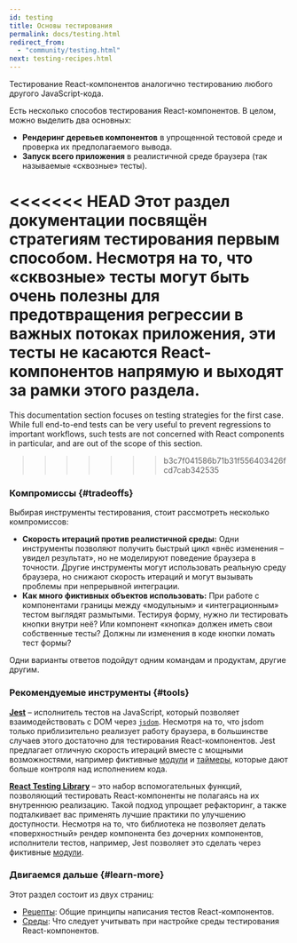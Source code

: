 ```yaml
---
id: testing
title: Основы тестирования
permalink: docs/testing.html
redirect_from:
  - "community/testing.html"
next: testing-recipes.html
---
```


Тестирование React-компонентов аналогично тестированию любого другого JavaScript-кода.

Есть несколько способов тестирования React-компонентов. В целом, можно выделить два основных:

* **Рендеринг деревьев компонентов** в упрощенной тестовой среде и проверка их предполагаемого вывода.
* **Запуск всего приложения** в реалистичной среде браузера (так называемые «сквозные» тесты).

<<<<<<< HEAD
Этот раздел документации посвящён стратегиям тестирования первым способом. Несмотря на то, что «сквозные» тесты могут быть очень полезны для предотвращения регрессии в важных потоках приложения, эти тесты не касаются React-компонентов напрямую и выходят за рамки этого раздела.
=======
This documentation section focuses on testing strategies for the first case. While full end-to-end tests can be very useful to prevent regressions to important workflows, such tests are not concerned with React components in particular, and are out of the scope of this section.
>>>>>>> b3c7f041586b71b31f556403426fcd7cab342535

### Компромиссы {#tradeoffs}


Выбирая инструменты тестирования, стоит рассмотреть несколько компромиссов:

* **Скорость итераций против реалистичной среды:** Одни инструменты позволяют получить быстрый цикл «внёс изменения – увидел результат», но не моделируют поведение браузера в точности. Другие инструменты могут использовать реальную среду браузера, но снижают скорость итераций и могут вызывать проблемы при непрерывной интеграции.
* **Как много фиктивных объектов использовать:** При работе с компонентами границы между «модульным» и «интеграционным» тестом выглядят размытыми. Тестируя форму, нужно ли тестировать кнопки внутри неё? Или компонент «кнопка» должен иметь свои собственные тесты? Должны ли изменения в коде кнопки ломать тест формы?

Одни варианты ответов подойдут одним командам и продуктам, другие другим.

### Рекомендуемые инструменты {#tools}

**[Jest](https://facebook.github.io/jest/)** – исполнитель тестов на JavaScript, который позволяет взаимодействовать с DOM через [`jsdom`](/docs/testing-environments.html#mocking-a-rendering-surface). Несмотря на то, что jsdom только приблизительно реализует работу браузера, в большинстве случаев этого достаточно для тестирования React-компонентов. Jest предлагает отличную скорость итераций вместе с мощными возможностями, например фиктивные [модули](/docs/testing-environments.html#mocking-modules) и [таймеры](/docs/testing-environments.html#mocking-timers), которые дают больше контроля над исполнением кода.

**[React Testing Library](https://testing-library.com/react)** – это набор вспомогательных функций, позволяющий тестировать React-компоненты не полагаясь на их внутреннюю реализацию. Такой подход упрощает рефакторинг, а также подталкивает вас применять лучшие практики по улучшению доступности. Несмотря на то, что библиотека не позволяет делать «поверхностный» рендер компонента без дочерних компонентов, исполнители тестов, например, Jest позволяет это сделать через фиктивные [модули](/docs/testing-recipes.html#mocking-modules).

### Двигаемся дальше {#learn-more}

Этот раздел состоит из двух страниц:

- [Рецепты](/docs/testing-recipes.html): Общие принципы написания тестов React-компонентов.
- [Среды](/docs/testing-environments.html): Что следует учитывать при настройке среды тестирования React-компонентов.
